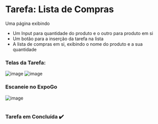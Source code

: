 # Tarefa: Lista de Compras
Uma página exibindo
  - Um Input para quantidade do produto e o outro para produto em si
  - Um botão para a inserção da tarefa na lista
  - A lista de compras em si, exibindo o nome do produto e a sua quantidade

<h3>Telas da Tarefa:</h3>

![image](https://github.com/EricKida/ProgDispMobiles/assets/51220926/7ccbbbd7-3228-413a-bb66-a08ea9813a04)
![image](https://github.com/EricKida/ProgDispMobiles/assets/51220926/694b4702-b28e-4218-8474-acc3a82b23ef)

<h3>Escaneie no ExpoGo</h3>

![image](https://github.com/EricKida/ProgDispMobiles/assets/51220926/3e3c010e-53b1-4625-b63e-ba841e206da3)

#
<h3>Tarefa em Concluída ✔️</h3>

